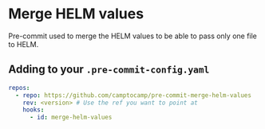 # Merge HELM values

Pre-commit used to merge the HELM values to be able to pass only one file to HELM.

## Adding to your `.pre-commit-config.yaml`

```yaml
repos:
  - repo: https://github.com/camptocamp/pre-commit-merge-helm-values
    rev: <version> # Use the ref you want to point at
    hooks:
      - id: merge-helm-values
```

